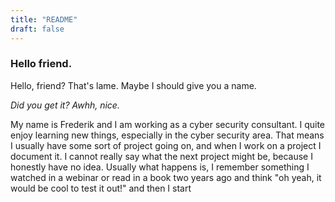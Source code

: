 ```yaml
---
title: "README"
draft: false
---
```


 ### Hello friend.

 Hello, friend? 
 That's lame. Maybe I should give you a name.

 *Did you get it? Awhh, nice.*

 My name is Frederik and I am working as a cyber security consultant. I quite enjoy learning new things, especially in the cyber security area.
 That means I usually have some sort of project going on, and when I work on a project I document it.
 I cannot really say what the next project might be, because I honestly have no idea. Usually what happens is, I remember something I watched in a webinar or read in a book two years ago and think "oh yeah, it would be cool to test it out!" and then I start